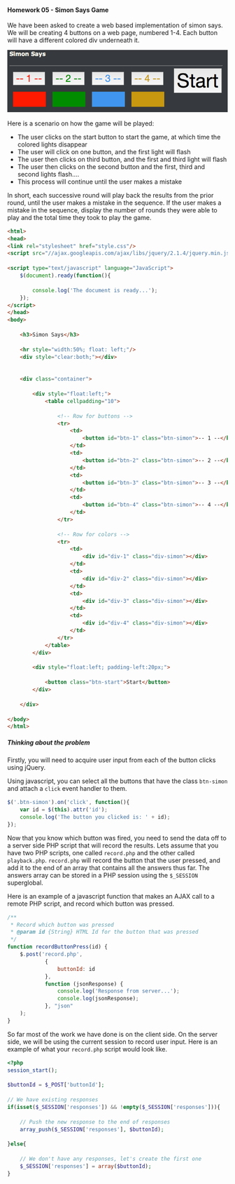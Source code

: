 #### Homework 05 - Simon Says Game

We have been asked to create a web based implementation of simon says. We will be creating 4 buttons on a web page, numbered 1-4. 
Each button will have a different colored div underneath it.

![Simon Says UI](../../images/simon_says.png "Simon Says UI")

Here is a scenario on how the game will be played:
 - The user clicks on the start button to start the game, at which time the colored lights disappear
 - The user will click on one button, and the first light will flash
 - The user then clicks on third button, and the first and third light will flash
 - The user then clicks on the second button and the first, third and second lights flash....
 - This process will continue until the user makes a mistake
 
In short, each successive round will play back the results from the prior round, until the user makes a mistake in the sequence. 
If the user makes a mistake in the sequence, display the number of rounds they were able to play and the total time they took to play the game.


```html
<html>
<head>
<link rel="stylesheet" href="style.css"/>
<script src="//ajax.googleapis.com/ajax/libs/jquery/2.1.4/jquery.min.js"></script>

<script type="text/javascript" language="JavaScript">
    $(document).ready(function(){

        console.log('The document is ready...');
    });
</script>
</head>
<body>

    <h3>Simon Says</h3>

    <hr style="width:50%; float: left;"/>
    <div style="clear:both;"></div>


    <div class="container">

        <div style="float:left;">
            <table cellpadding="10">

                <!-- Row for buttons -->
                <tr>
                    <td>
                        <button id="btn-1" class="btn-simon">-- 1 --</button>
                    </td>
                    <td>
                        <button id="btn-2" class="btn-simon">-- 2 --</button>
                    </td>
                    <td>
                        <button id="btn-3" class="btn-simon">-- 3 --</button>
                    </td>
                    <td>
                        <button id="btn-4" class="btn-simon">-- 4 --</button>
                    </td>
                </tr>

                <!-- Row for colors -->
                <tr>
                    <td>
                        <div id="div-1" class="div-simon"></div>
                    </td>
                    <td>
                        <div id="div-2" class="div-simon"></div>
                    </td>
                    <td>
                        <div id="div-3" class="div-simon"></div>
                    </td>
                    <td>
                        <div id="div-4" class="div-simon"></div>
                    </td>
                </tr>
            </table>
        </div>

        <div style="float:left; padding-left:20px;">

            <button class="btn-start">Start</button>
        </div>

    </div>

</body>
</html>
```

##### Thinking about the problem
Firstly, you will need to acquire user input from each of the button clicks using jQuery. 

Using javascript, you can select all the buttons that have the class ```btn-simon``` and attach a ```click``` event handler to them.
```javascript
$('.btn-simon').on('click', function(){
    var id = $(this).attr('id');
    console.log('The button you clicked is: ' + id);
});
```

Now that you know which button was fired, you need to send the data off to a server side PHP script that will record the results. 
Lets assume that you have two PHP scripts, one called ```record.php``` and the other called ```playback.php```. 
```record.php``` will record the button that the user pressed, and add it to the end of an array that contains all the answers thus far. 
The answers array can be stored in a PHP session using the ```$_SESSION``` superglobal.
 
Here is an example of a javascript function that makes an AJAX call to a remote PHP script, and record which button was pressed. 
```javascript
/**
 * Record which button was pressed
 * @param id {String} HTML Id for the button that was pressed
 */
function recordButtonPress(id) {
    $.post('record.php',
            {
                buttonId: id
            },
            function (jsonResponse) {
                console.log('Response from server...');
                console.log(jsonResponse);
            }, "json"
    );
}
```

So far most of the work we have done is on the client side. On the server side, we will be using the current session to record user input.
Here is an example of what your ```record.php``` script would look like.
 
```php
<?php
session_start();

$buttonId = $_POST['buttonId'];

// We have existing responses
if(isset($_SESSION['responses']) && !empty($_SESSION['responses'])){

    // Push the new response to the end of responses
    array_push($_SESSION['responses'], $buttonId);

}else{

    // We don't have any responses, let's create the first one
    $_SESSION['responses'] = array($buttonId);
}
```